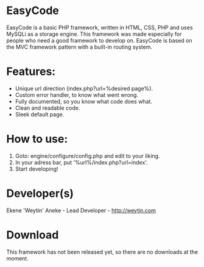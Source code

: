 EasyCode
========

EasyCode is a basic PHP framework, written in HTML, CSS, PHP and uses MySQLi as a storage engine.
This framework was made especially for people who need a good framework to develop on. EasyCode is
based on the MVC framework pattern with a built-in routing system.

Features:
=========

- Unique url direction (index.php?url=%desired page%).
- Custom error handler, to know what went wrong.
- Fully documented, so you know what code does what.
- Clean and readable code.
- Sleek default page.

How to use:
===========

1. Goto: engine/configure/config.php and edit to your liking.
2. In your adress bar, put '%url%/index.php?url=index'.
3. Start developing!

Developer(s)
============

Ekene 'Weytin' Aneke - Lead Developer - http://weytin.com

Download
========

This framework has not been released yet, so there are no downloads at the moment.